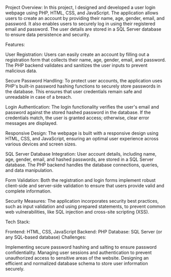 Project Overview:
In this project, I designed and developed a user login webpage using PHP, HTML, CSS, and JavaScript. The application allows users to create an account by providing their name, age, gender, email, and password. It also enables users to securely log in using their registered email and password. The user details are stored in a SQL Server database to ensure data persistence and security.

Features:

User Registration: Users can easily create an account by filling out a registration form that collects their name, age, gender, email, and password. The PHP backend validates and sanitizes the user inputs to prevent malicious data.

Secure Password Handling: To protect user accounts, the application uses PHP's built-in password hashing functions to securely store passwords in the database. This ensures that user credentials remain safe and unreadable in case of a breach.

Login Authentication: The login functionality verifies the user's email and password against the stored hashed password in the database. If the credentials match, the user is granted access; otherwise, clear error messages are displayed.

Responsive Design: The webpage is built with a responsive design using HTML, CSS, and JavaScript, ensuring an optimal user experience across various devices and screen sizes.

SQL Server Database Integration: User account details, including name, age, gender, email, and hashed passwords, are stored in a SQL Server database. The PHP backend handles the database connections, queries, and data manipulation.

Form Validation: Both the registration and login forms implement robust client-side and server-side validation to ensure that users provide valid and complete information.

Security Measures: The application incorporates security best practices, such as input validation and using prepared statements, to prevent common web vulnerabilities, like SQL injection and cross-site scripting (XSS).

Tech Stack:

Frontend: HTML, CSS, JavaScript
Backend: PHP
Database: SQL Server (or any SQL-based database)
Challenges:

Implementing secure password hashing and salting to ensure password confidentiality.
Managing user sessions and authentication to prevent unauthorized access to sensitive areas of the website.
Designing an efficient and normalized database schema to store user information securely.